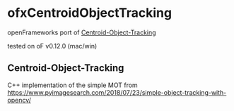 # ofxCentroidObjectTracking

openFrameworks port of [Centroid-Object-Tracking](https://github.com/prat96/Centroid-Object-Tracking)

tested on oF v0.12.0 (mac/win)

## Centroid-Object-Tracking

C++ implementation of the simple MOT from https://www.pyimagesearch.com/2018/07/23/simple-object-tracking-with-opencv/ 
